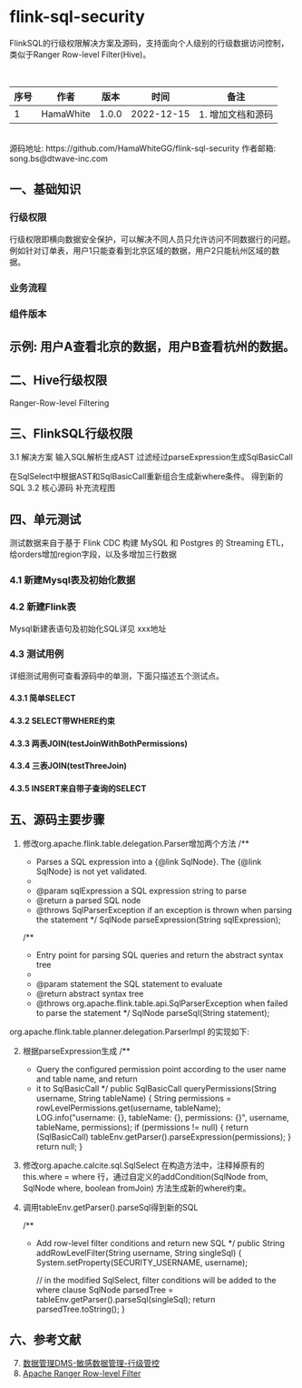 # flink-sql-security

FlinkSQL的行级权限解决方案及源码，支持面向个人级别的行级数据访问控制，类似于Ranger Row-level Filter(Hive)。

<br/>

| 序号 | 作者 | 版本 | 时间 | 备注 |
| --- | --- | --- | --- | --- |
| 1 | HamaWhite | 1.0.0 | 2022-12-15 | 1. 增加文档和源码 |


</br>
源码地址: https://github.com/HamaWhiteGG/flink-sql-security
作者邮箱: song.bs@dtwave-inc.com



## 一、基础知识
### 行级权限
行级权限即横向数据安全保护，可以解决不同人员只允许访问不同数据行的问题。例如针对订单表，用户1只能查看到北京区域的数据，用户2只能杭州区域的数据。

### 业务流程

### 组件版本

## 示例: 用户A查看北京的数据，用户B查看杭州的数据。

## 二、Hive行级权限
Ranger-Row-level Filtering


## 三、FlinkSQL行级权限
3.1 解决方案
输入SQL解析生成AST
过滤经过parseExpression生成SqlBasicCall

在SqlSelect中根据AST和SqlBasicCall重新组合生成新where条件。
得到新的SQL
3.2 核心源码
补充流程图

## 四、单元测试
 测试数据来自于基于 Flink CDC 构建 MySQL 和 Postgres 的 Streaming ETL，给orders增加region字段，以及多增加三行数据
### 4.1 新建Mysql表及初始化数据
### 4.2 新建Flink表
Mysql新建表语句及初始化SQL详见 xxx地址
### 4.3 测试用例

详细测试用例可查看源码中的单测，下面只描述五个测试点。

#### 4.3.1 简单SELECT
#### 4.3.2 SELECT带WHERE约束
#### 4.3.3 两表JOIN(testJoinWithBothPermissions)
#### 4.3.4 三表JOIN(testThreeJoin)
#### 4.3.5 INSERT来自带子查询的SELECT

## 五、源码主要步骤
1.  修改org.apache.flink.table.delegation.Parser增加两个方法
        /**
     * Parses a SQL expression into a {@link SqlNode}. The {@link SqlNode} is not yet validated.
     *
     * @param sqlExpression a SQL expression string to parse
     * @return a parsed SQL node
     * @throws SqlParserException if an exception is thrown when parsing the statement
     */
    SqlNode parseExpression(String sqlExpression);


    /**
     * Entry point for parsing SQL queries and return the abstract syntax tree
     *
     * @param statement the SQL statement to evaluate
     * @return abstract syntax tree
     * @throws org.apache.flink.table.api.SqlParserException when failed to parse the statement
     */
    SqlNode parseSql(String statement);


org.apache.flink.table.planner.delegation.ParserImpl 的实现如下:


2. 根据parseExpression生成
 /**
     * Query the configured permission point according to the user name and table name, and return
     * it to SqlBasicCall
     */
    public SqlBasicCall queryPermissions(String username, String tableName) {
        String permissions = rowLevelPermissions.get(username, tableName);
        LOG.info("username: {}, tableName: {}, permissions: {}", username, tableName, permissions);
        if (permissions != null) {
            return (SqlBasicCall) tableEnv.getParser().parseExpression(permissions);
        }
        return null;
    }


3. 修改org.apache.calcite.sql.SqlSelect
在构造方法中，注释掉原有的  this.where = where 行，通过自定义的addCondition(SqlNode from, SqlNode where, boolean fromJoin) 方法生成新的where约束。

4. 调用tableEnv.getParser().parseSql得到新的SQL


    /**
     * Add row-level filter conditions and return new SQL
     */
    public String addRowLevelFilter(String username, String singleSql) {
        System.setProperty(SECURITY_USERNAME, username);

        // in the modified SqlSelect, filter conditions will be added to the where clause
        SqlNode parsedTree = tableEnv.getParser().parseSql(singleSql);
        return parsedTree.toString();
    }
## 六、参考文献



7. [数据管理DMS-敏感数据管理-行级管控](https://help.aliyun.com/document_detail/161149.html)
7. [Apache Ranger Row-level Filter](https://docs.cloudera.com/HDPDocuments/HDP3/HDP-3.1.0/authorization-ranger/content/row_level_filtering_in_hive_with_ranger_policies.html)



